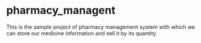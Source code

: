 # pharmacy_managent
This is the sample project of pharmacy management system with which we can store our medicine information and sell it by its quantity
